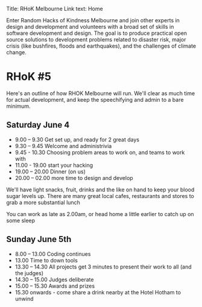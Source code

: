 Title: RHoK Melbourne
Link text: Home

Enter Random Hacks of Kindness Melbourne and join other experts in design and development and volunteers with a broad set of skills in software development and design. The goal is to produce practical open source solutions to development problems related to disaster risk, major crisis (like bushfires, floods and earthquakes), and the challenges of climate change.

# RHoK #5
Here's an outline of how RHOK Melbourne will run. We'll clear as much time for actual development, and keep the speechifying and admin to a bare minimum.

## Saturday June 4

* 9.00 – 9.30 Get set up, and ready for 2 great days
* 9.30 – 9.45 Welcome and administrivia
* 9.45 - 10.30 Choosing problem areas to work on, and teams to work with
* 11.00 - 19.00 start your hacking  
* 19.00 – 20.00 Dinner (on us)
* 20.00 – 02.00 more time to design and develop

We'll have light snacks, fruit, drinks and the like on hand to keep your blood sugar levels up. There are many great local cafes, restaurants and stores to grab a more substantial lunch  

You can work as late as 2.00am, or head home a little earlier to catch up on some sleep

## Sunday June 5th

* 8.00 – 13.00 Coding continues
* 13.00 Time to down tools
* 13.30 – 14.30 All projects get 3 minutes to present their work to all (and the judges)
* 14.30 – 15.00 Judges deliberate
* 15.00 – 15.30 Awards and prizes
* 15.30 onwards - come share a drink nearby at the Hotel Hotham to unwind